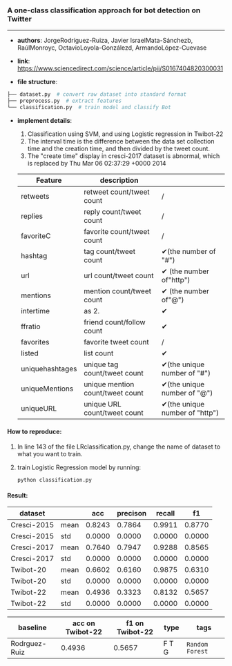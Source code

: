 ### A one-class classification approach for bot detection on Twitter

---

- **authors**: JorgeRodríguez-Ruiza, Javier IsraelMata-Sánchezb, RaúlMonroyc, OctavioLoyola-Gonzálezd, ArmandoLópez-Cuevase

- **link**: https://www.sciencedirect.com/science/article/pii/S0167404820300031

- **file structure**: 

```python
├── dataset.py  # convert raw dataset into standard format
├── preprocess.py  # extract features 
└── classification.py  # train model and classify Bot
```

- **implement details**:

  1. Classification using SVM, and using Logistic regression in Twibot-22
  2. The interval time is the difference between the data set collection time and the creation time, and
  then divided by the tweet count.
  3. The "create time" display in cresci-2017 dataset is abnormal, which is replaced by Thu Mar 06 02:37:29 +0000 2014
  
  | Feature         | description                      |                                |
  | --------------- | -------------------------------- | ------------------------------ |
  | retweets        | retweet count/tweet count        | /                              |
  | replies         | reply count/tweet count          | /                              |
  | favoriteC       | favorite count/tweet count       | /                              |
  | hashtag         | tag count/tweet count            | ✔(the number of "#")           |
  | url             | url count/tweet count            | ✔ (the number of"http")        |
  | mentions        | mention count/tweet count        | ✔  (the number of"@")          |
  | intertime       | as 2.                            | ✔                              |
  | ffratio         | friend count/follow count        | ✔                              |
  | favorites       | favorite tweet count             | /                              |
  | listed          | list count                       | ✔                              |
  | uniquehashtages | unique tag count/tweet count     | ✔(the unique number of "#")    |
  | uniqueMentions  | unique mention count/tweet count | ✔(the unique number of "@")    |
  | uniqueURL       | unique URL count/tweet count     | ✔(the unique number of "http") |
  
  

#### How to reproduce:

1. In line 143 of the file LRclassification.py, change  the name of dataset to what you want to train.

2. train Logistic Regression model by running:

    `python classification.py`



#### Result:

| dataset     |      | acc    | precison | recall | f1     |
| ----------- | ---- | ------ | -------- | ------ | ------ |
| Cresci-2015 | mean | 0.8243 | 0.7864   | 0.9911 | 0.8770 |
| Cresci-2015 | std  | 0.0000 | 0.0000   | 0.0000 | 0.0000 |
| Cresci-2017 | mean | 0.7640 | 0.7947   | 0.9288 | 0.8565 |
| Cresci-2017 | std  | 0.0000 | 0.0000   | 0.0000 | 0.0000 |
| Twibot-20   | mean | 0.6602 | 0.6160   | 0.9875 | 0.6310 |
| Twibot-20   | std  | 0.0000 | 0.0000   | 0.0000 | 0.0000 |
| Twibot-22   | mean | 0.4936 | 0.3323   | 0.8132 | 0.5657 |
| Twibot-22   | std  | 0.0000 | 0.0000   | 0.0000 | 0.0000 |







| baseline | acc on Twibot-22 | f1 on Twibot-22 | type | tags|
| -------- | ---------------- | --------------- | ---- | --- |
| Rodrguez-Ruiz|0.4936|0.5657|F T G|`Random Forest`|

